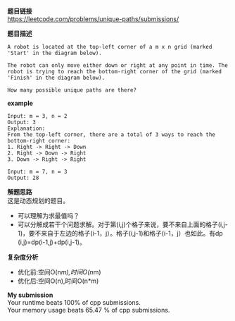 **题目链接**  
https://leetcode.com/problems/unique-paths/submissions/  

**题目描述**  
```
A robot is located at the top-left corner of a m x n grid (marked 'Start' in the diagram below).

The robot can only move either down or right at any point in time. The robot is trying to reach the bottom-right corner of the grid (marked 'Finish' in the diagram below).

How many possible unique paths are there?
```
**example**  
```
Input: m = 3, n = 2
Output: 3
Explanation:
From the top-left corner, there are a total of 3 ways to reach the bottom-right corner:
1. Right -> Right -> Down
2. Right -> Down -> Right
3. Down -> Right -> Right

Input: m = 7, n = 3
Output: 28
```

**解题思路**  
这是动态规划的题目。
* 可以理解为求最值吗？
* 可以分解成若干个问题求解。对于第(i,j)个格子来说，要不来自上面的格子(i,j-1)，要不来自于左边的格子(i-1，j）。格子(i,j-1)和格子(i-1，j）也如此。有dp
(i,j)=dp(i-1,j)+dp(i,j-1)。

**复杂度分析**  
* 优化前:空间O(n*m),时间O(n*m)  
* 优化后:空间O(n),时间O(n*m)

**My submission**   
Your runtime beats 100% of cpp submissions.  
Your memory usage beats 65.47 % of cpp submissions.  
